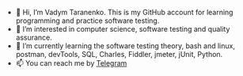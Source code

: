 - 👋 Hi, I’m Vadym Taranenko. This is my GitHub account for learning programming and practice software testing.
- 👀 I’m interested in computer science, software testing and quality assurance.
- 🌱 I’m currently learning the software testing theory, bash and linux, postman, devTools, SQL, Charles, Fiddler, jmeter, jUnit, Python.
- 📫 You can reach me by <a href="https://t.me/Idiosyncrasy" rel="nofollow">Telegram</a>

